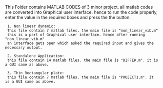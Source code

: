 This Folder contains MATLAB CODES of 3 minor project.
all matlab codes are converted into Graphical user interface.
hence to run the code properly, enter the value in the required boxes and press the the button.

     1. Non linear dynamic: 
     This file contain 7 matlab files. the main file is "non_linear_vib.m"
     this is a part of Graphical user interface. hence after running "non_linear_vib.m" 
     an interface gets open which asked the required input and gives the necessary output.
     
     2. Standalone Application:
     this file contain 14 matlab files. the main file is "DIFFER.m". it is a GUI same as above.
     
     3. Thin Rectangular plate: 
     this file contain 7 matlab files. the main file is "PROJECT1.m". it is a GUI same as above.
     
     
